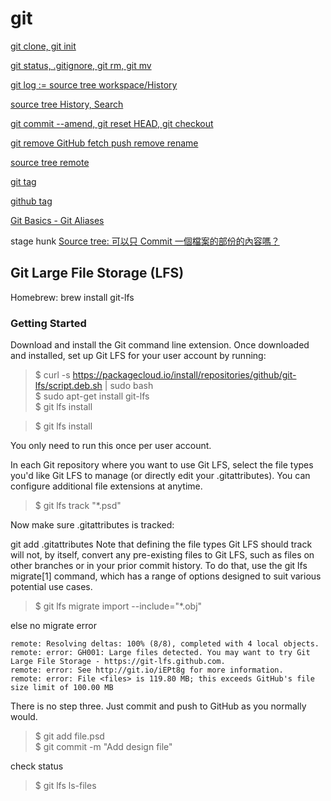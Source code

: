 # git

[git clone, git init](https://git-scm.com/book/en/v2/Git-Basics-Getting-a-Git-Repository)

[git status, .gitignore, git rm, git mv](https://git-scm.com/book/en/v2/Git-Basics-Recording-Changes-to-the-Repository)

[git log := source tree workspace/History](https://git-scm.com/book/en/v2/Git-Basics-Viewing-the-Commit-History)

[source tree History, Search](https://gitbook.tw/chapters/using-git/log.html)

[git commit --amend, git reset HEAD, git checkout](https://git-scm.com/book/en/v2/Git-Basics-Undoing-Things)

[git remove GitHub fetch push remove rename](https://git-scm.com/book/en/v2/Git-Basics-Working-with-Remotes)

[source tree remote](https://gitbook.tw/chapters/github/push-to-github.html)

[git tag](https://git-scm.com/book/en/v2/Git-Basics-Tagging)

[github tag](https://zlargon.gitbooks.io/git-tutorial/content/advanced/tag.html)

[Git Basics - Git Aliases](https://git-scm.com/book/en/v2/Git-Basics-Git-Aliases)

stage hunk
[Source tree: 可以只 Commit 一個檔案的部份的內容嗎？](https://gitbook.tw/chapters/using-git/stage-hunks.html)

## Git Large File Storage (LFS) 
Homebrew: brew install git-lfs

### Getting Started

Download and install the Git command line extension. Once downloaded and installed, set up Git LFS for your user account by running:

> $ curl -s https://packagecloud.io/install/repositories/github/git-lfs/script.deb.sh | sudo bash  
$ sudo apt-get install git-lfs  
$ git lfs install

>$ git lfs install

You only need to run this once per user account.

In each Git repository where you want to use Git LFS, select the file types you'd like Git LFS to manage (or directly edit your .gitattributes). You can configure additional file extensions at anytime.

>$ git lfs track "*.psd"

Now make sure .gitattributes is tracked:

git add .gitattributes
Note that defining the file types Git LFS should track will not, by itself, convert any pre-existing files to Git LFS, such as files on other branches or in your prior commit history. To do that, use the git lfs migrate[1] command, which has a range of options designed to suit various potential use cases.

>$ git lfs migrate import --include="*.obj"

else no migrate error
```config
remote: Resolving deltas: 100% (8/8), completed with 4 local objects. remote: error: GH001: Large files detected. You may want to try Git Large File Storage - https://git-lfs.github.com.
remote: error: See http://git.io/iEPt8g for more information.
remote: error: File <files> is 119.80 MB; this exceeds GitHub's file size limit of 100.00 MB
```

There is no step three. Just commit and push to GitHub as you normally would.

> $ git add file.psd  
$ git commit -m "Add design file"

check status

>$ git lfs ls-files
